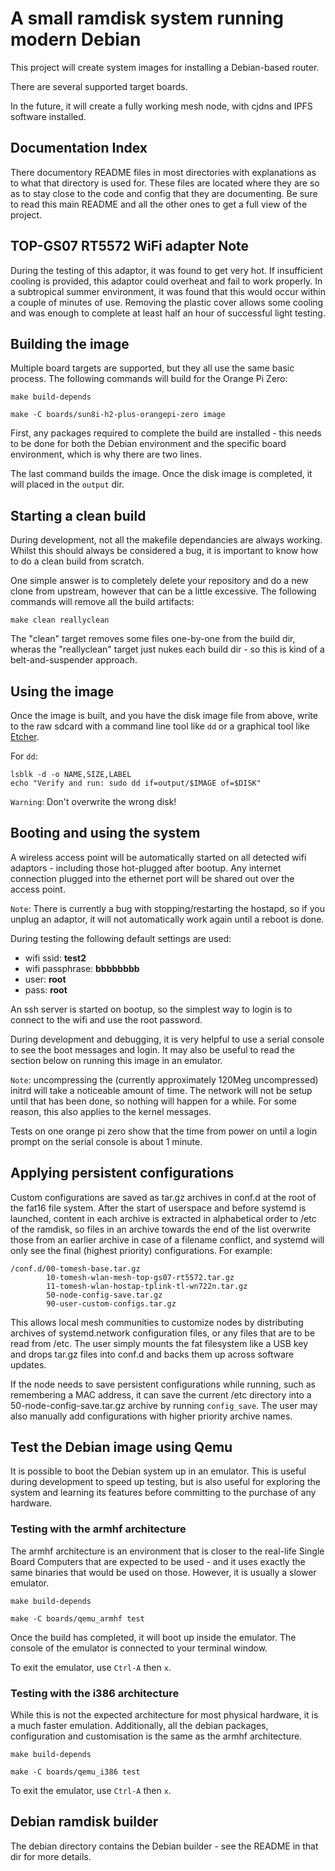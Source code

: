 A small ramdisk system running modern Debian
============================================

This project will create system images for installing a Debian-based
router.

There are several supported target boards.

In the future, it will create a fully working mesh node, with cjdns
and IPFS software installed.


Documentation Index
-------------------

There documentory README files in most directories with explanations as
to what that directory is used for.  These files are located where they
are so as to stay close to the code and config that they are documenting.
Be sure to read this main README and all the other ones to get a full view
of the project.


TOP-GS07 RT5572 WiFi adapter Note
---------------------------------

During the testing of this adaptor, it was found to get very hot.  If
insufficient cooling is provided, this adaptor could overheat and fail
to work properly.  In a subtropical summer environment, it was found
that this would occur within a couple of minutes of use.  Removing the
plastic cover allows some cooling and was enough to complete at least
half an hour of successful light testing.

Building the image
------------------

Multiple board targets are supported, but they all use the same basic
process.  The following commands will build for the Orange Pi Zero:

    make build-depends

    make -C boards/sun8i-h2-plus-orangepi-zero image

First, any packages required to complete the build are installed -
this needs to be done for both the Debian environment and the specific
board environment, which is why there are two lines.

The last command builds the image.  Once the disk image is completed,
it will placed in the `output` dir.

Starting a clean build
----------------------

During development, not all the makefile dependancies are always working.
Whilst this should always be considered a bug, it is important to know
how to do a clean build from scratch.

One simple answer is to completely delete your repository and do a new
clone from upstream, however that can be a little excessive.  The following
commands will remove all the build artifacts:

    make clean reallyclean

The "clean" target removes some files one-by-one from the build dir,
wheras the "reallyclean" target just nukes each build dir - so this is
kind of a belt-and-suspender approach.


Using the image
---------------

Once the image is built, and you have the disk image file from above,
write to the raw sdcard with a command line tool like `dd` or a
graphical tool like [Etcher](https://etcher.io).

For `dd`:

    lsblk -d -o NAME,SIZE,LABEL
    echo "Verify and run: sudo dd if=output/$IMAGE of=$DISK"

`Warning`: Don't overwrite the wrong disk!

Booting and using the system
----------------------------

A wireless access point will be automatically started on all detected
wifi adaptors - including those hot-plugged after bootup.  Any internet
connection plugged into the ethernet port will be shared out over the
access point.

`Note`: There is currently a bug with stopping/restarting the hostapd,
so if you unplug an adaptor, it will not automatically work again until
a reboot is done.

During testing the following default settings are used:

* wifi ssid: **test2**
* wifi passphrase: **bbbbbbbb**
* user: **root**
* pass: **root**

An ssh server is started on bootup, so the simplest way to login is to
connect to the wifi and use the root password.

During development and debugging, it is very helpful to use a serial
console to see the boot messages and login.  It may also be useful
to read the section below on running this image in an emulator.

`Note`: uncompressing the (currently approximately 120Meg uncompressed) initrd
will take a noticeable amount of time.  The network will not be setup until
that has been done, so nothing will happen for a while.  For some reason, this
also applies to the kernel messages.

Tests on one orange pi zero show that the time from power on until a login
prompt on the serial console is about 1 minute.


Applying persistent configurations
----------------------------------

Custom configurations are saved as tar.gz archives in conf.d at the root of the
fat16 file system. After the start of userspace and before systemd is launched,
content in each archive is extracted in alphabetical order to /etc of the ramdisk,
so files in an archive towards the end of the list overwrite those from an earlier
archive in case of a filename conflict, and systemd will only see the final
(highest priority) configurations. For example:

    /conf.d/00-tomesh-base.tar.gz
            10-tomesh-wlan-mesh-top-gs07-rt5572.tar.gz
            11-tomesh-wlan-hostap-tplink-tl-wn722n.tar.gz
            50-node-config-save.tar.gz
            90-user-custom-configs.tar.gz

This allows local mesh communities to customize nodes by distributing archives
of systemd.network configuration files, or any files that are to be read from
/etc. The user simply mounts the fat filesystem like a USB key and drops tar.gz
files into conf.d and backs them up across software updates.

If the node needs to save persistent configurations while running, such as
remembering a MAC address, it can save the current /etc directory into a
50-node-config-save.tar.gz archive by running `config_save`. The user may
also manually add configurations with higher priority archive names.

Test the Debian image using Qemu
--------------------------------

It is possible to boot the Debian system up in an emulator.  This is
useful during development to speed up testing, but is also useful for
exploring the system and learning its features before committing to the
purchase of any hardware.

### Testing with the armhf architecture

The armhf architecture is an environment that is closer to the real-life
Single Board Computers that are expected to be used - and it uses exactly
the same binaries that would be used on those.  However, it is usually
a slower emulator.

    make build-depends

    make -C boards/qemu_armhf test

Once the build has completed, it will boot up inside the emulator.  The
console of the emulator is connected to your terminal window.

To exit the emulator, use `Ctrl-A` then `x`.

### Testing with the i386 architecture

While this is not the expected architecture for most physical hardware,
it is a much faster emulation.  Additionally, all the debian packages,
configuration and customisation is the same as the armhf architecture.

    make build-depends

    make -C boards/qemu_i386 test

To exit the emulator, use `Ctrl-A` then `x`.

Debian ramdisk builder
----------------------

The debian directory contains the Debian builder - see the README in
that dir for more details.
